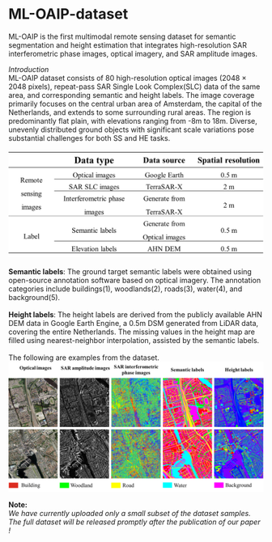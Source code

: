 # ML-OAIP-dataset
ML-OAIP is the first multimodal remote sensing dataset for semantic segmentation and height estimation that integrates high-resolution SAR interferometric phase images, optical imagery, and SAR amplitude images.

*Introduction*\
ML-OAIP dataset consists of 80 high-resolution optical images (2048 × 2048 pixels), repeat-pass SAR Single Look Complex(SLC) data of the same area, and corresponding semantic and height labels. The image coverage primarily focuses on the central urban area of Amsterdam, the capital of the Netherlands, and extends to some surrounding rural areas. The region is predominantly flat plain, with elevations ranging from -8m to 18m. Diverse, unevenly distributed ground objects with significant scale variations pose substantial challenges for both SS and HE tasks.\
\
![image](https://github.com/ZhipengWu1996/ML-OAIP-dataset/blob/main/1.png)\
\
**Semantic labels**: The ground target semantic labels were obtained using open-source annotation software based on optical imagery. The annotation categories include buildings(1), woodlands(2), roads(3), water(4), and background(5).\
\
**Height labels**: The height labels are derived from the publicly available AHN DEM  data in Google Earth Engine, a 0.5m DSM generated from LiDAR data, covering the entire Netherlands. The missing values in the height map are filled using nearest-neighbor interpolation, assisted by the semantic labels.\
\
The following are examples from the dataset.\
![image](https://github.com/ZhipengWu1996/ML-OAIP-dataset/blob/main/2.png)

**Note:**\
*We have currently uploaded only a small subset of the dataset samples. The full dataset will be released promptly after the publication of our paper !*

